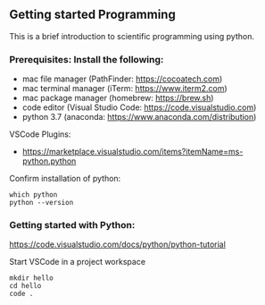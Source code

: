 ## Getting started Programming
This is a brief introduction to scientific programming using python.

### Prerequisites: Install the following:
* mac file manager (PathFinder: https://cocoatech.com)
* mac terminal manager (iTerm: https://www.iterm2.com)
* mac package manager (homebrew: https://brew.sh)
* code editor (Visual Studio Code: https://code.visualstudio.com)
* python 3.7 (anaconda: https://www.anaconda.com/distribution)

VSCode Plugins:
* https://marketplace.visualstudio.com/items?itemName=ms-python.python


Confirm installation of python:
```
which python
python --version
```

### Getting started with Python:
https://code.visualstudio.com/docs/python/python-tutorial


Start VSCode in a project workspace
```
mkdir hello
cd hello
code .
```







